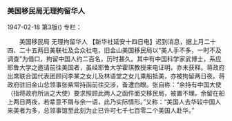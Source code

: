 ### 美国移民局无理拘留华人

1947-02-18
第3版()
专栏：

　　美国移民局
    无理拘留华人
    【新华社延安十四日电】迟到消息，据上月二十四、二十五两日美联社及合众社电，旧金山美国移民局以“美人手不多，一时不及调查”为借口，拘留中国人约二百名，历时甚久。其中有中国科学家武博士，系应耶鲁大学之邀请前往美国者，虽经耶鲁大学霍琪教授来电证明，亦未获释。蒋政府出席联合国代表团顾问李某之女儿及林语堂之女儿乘船抵美，亦被拘留两日夜。蒋政府驻旧金山总领事张紫常持函前往交涉，备遭白眼。张自称：“余持有中国大使（指蒋政府所派之大使）要求照顾此两人之函件面交移民局，被置不理。余留在船上两日两夜，若辈意不屑与余一语，此乃实际情形。”又称：“美国人去华较中国人来美者为多，总领事馆至此刻为止已许可七千七百零二个美国人赴华。”
